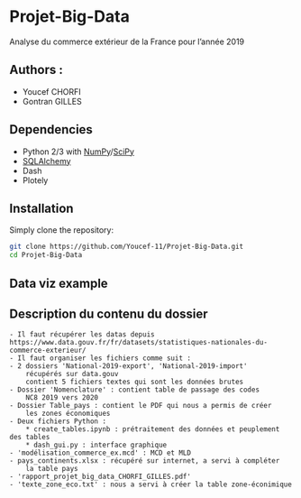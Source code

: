 # Projet-Big-Data
Analyse du commerce extérieur de la France pour l’année 2019

## Authors :
- Youcef CHORFI
- Gontran GILLES

## Dependencies
* Python 2/3 with [NumPy](http://www.numpy.org/)/[SciPy](https://www.scipy.org/)
* [SQLAlchemy](https://www.sqlalchemy.org/)
* Dash
* Plotely 


## Installation

Simply clone the repository:

```bash
git clone https://github.com/Youcef-11/Projet-Big-Data.git
cd Projet-Big-Data
```

## Data viz example


## Description du contenu du dossier
```
- Il faut récupérer les datas depuis https://www.data.gouv.fr/fr/datasets/statistiques-nationales-du-commerce-exterieur/
- Il faut organiser les fichiers comme suit :
- 2 dossiers 'National-2019-export', 'National-2019-import'
	récupérés sur data.gouv
	contient 5 fichiers textes qui sont les données brutes
- Dossier 'Nomenclature' : contient table de passage des codes
	NC8 2019 vers 2020
- Dossier Table_pays : contient le PDF qui nous a permis de créer
	les zones économiques
- Deux fichiers Python :
 	* create_tables.ipynb : prétraitement des données et peuplement des tables
	* dash_gui.py : interface graphique
- 'modélisation_commerce_ex.mcd' : MCD et MLD
- pays_continents.xlsx : récupéré sur internet, a servi à compléter
	la table pays
- 'rapport_projet_big_data_CHORFI_GILLES.pdf'
- 'texte_zone_eco.txt' : nous a servi à créer la table zone-éconimique
```
